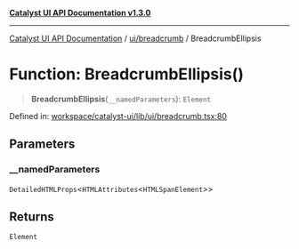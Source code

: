 [**Catalyst UI API Documentation v1.3.0**](../../../README.md)

---

[Catalyst UI API Documentation](../../../README.md) / [ui/breadcrumb](../README.md) / BreadcrumbEllipsis

# Function: BreadcrumbEllipsis()

> **BreadcrumbEllipsis**(`__namedParameters`): `Element`

Defined in: [workspace/catalyst-ui/lib/ui/breadcrumb.tsx:80](https://github.com/TheBranchDriftCatalyst/catalyst-ui/blob/main/lib/ui/breadcrumb.tsx#L80)

## Parameters

### \_\_namedParameters

`DetailedHTMLProps`\<`HTMLAttributes`\<`HTMLSpanElement`\>\>

## Returns

`Element`

